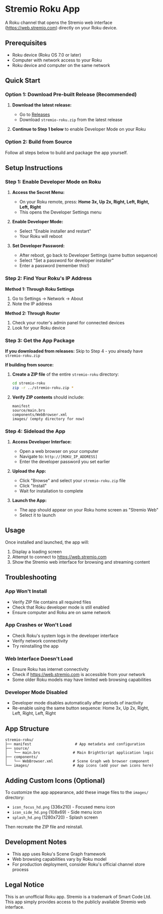 # Stremio Roku App

A Roku channel that opens the Stremio web interface (https://web.stremio.com) directly on your Roku device.

## Prerequisites

- Roku device (Roku OS 7.0 or later)
- Computer with network access to your Roku
- Roku device and computer on the same network

## Quick Start

### Option 1: Download Pre-built Release (Recommended)

1. **Download the latest release:**
   - Go to [Releases](https://github.com/dhabibi/stremio-roku/releases)
   - Download `stremio-roku.zip` from the latest release

2. **Continue to Step 1 below** to enable Developer Mode on your Roku

### Option 2: Build from Source

Follow all steps below to build and package the app yourself.

## Setup Instructions

### Step 1: Enable Developer Mode on Roku

1. **Access the Secret Menu:**
   - On your Roku remote, press: **Home 3x, Up 2x, Right, Left, Right, Left, Right**
   - This opens the Developer Settings menu

2. **Enable Developer Mode:**
   - Select "Enable installer and restart"
   - Your Roku will reboot

3. **Set Developer Password:**
   - After reboot, go back to Developer Settings (same button sequence)
   - Select "Set a password for developer installer"
   - Enter a password (remember this!)

### Step 2: Find Your Roku's IP Address

**Method 1: Through Roku Settings**
1. Go to Settings → Network → About
2. Note the IP address

**Method 2: Through Router**
1. Check your router's admin panel for connected devices
2. Look for your Roku device

### Step 3: Get the App Package

**If you downloaded from releases:** Skip to Step 4 - you already have `stremio-roku.zip`

**If building from source:**
1. **Create a ZIP file** of the entire `stremio-roku` directory:
   ```bash
   cd stremio-roku
   zip -r ../stremio-roku.zip *
   ```

2. **Verify ZIP contents** should include:
   ```
   manifest
   source/main.brs
   components/WebBrowser.xml
   images/ (empty directory for now)
   ```

### Step 4: Sideload the App

1. **Access Developer Interface:**
   - Open a web browser on your computer
   - Navigate to: `http://[ROKU_IP_ADDRESS]`
   - Enter the developer password you set earlier

2. **Upload the App:**
   - Click "Browse" and select your `stremio-roku.zip` file
   - Click "Install"
   - Wait for installation to complete

3. **Launch the App:**
   - The app should appear on your Roku home screen as "Stremio Web"
   - Select it to launch

## Usage

Once installed and launched, the app will:
1. Display a loading screen
2. Attempt to connect to https://web.stremio.com
3. Show the Stremio web interface for browsing and streaming content

## Troubleshooting

### App Won't Install
- Verify ZIP file contains all required files
- Check that Roku developer mode is still enabled
- Ensure computer and Roku are on same network

### App Crashes or Won't Load
- Check Roku's system logs in the developer interface
- Verify network connectivity
- Try reinstalling the app

### Web Interface Doesn't Load
- Ensure Roku has internet connectivity
- Check if https://web.stremio.com is accessible from your network
- Some older Roku models may have limited web browsing capabilities

### Developer Mode Disabled
- Developer mode disables automatically after periods of inactivity
- Re-enable using the same button sequence: Home 3x, Up 2x, Right, Left, Right, Left, Right

## App Structure

```
stremio-roku/
├── manifest                    # App metadata and configuration
├── source/
│   └── main.brs               # Main BrightScript application logic
├── components/
│   └── WebBrowser.xml         # Scene Graph web browser component
└── images/                    # App icons (add your own icons here)
```

## Adding Custom Icons (Optional)

To customize the app appearance, add these image files to the `images/` directory:
- `icon_focus_hd.png` (336x210) - Focused menu icon
- `icon_side_hd.png` (108x69) - Side menu icon  
- `splash_hd.png` (1280x720) - Splash screen

Then recreate the ZIP file and reinstall.

## Development Notes

- This app uses Roku's Scene Graph framework
- Web browsing capabilities vary by Roku model
- For production deployment, consider Roku's official channel store process

## Legal Notice

This is an unofficial Roku app. Stremio is a trademark of Smart Code Ltd. This app simply provides access to the publicly available Stremio web interface.